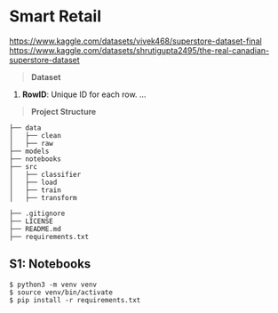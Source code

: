 # Smart Retail

https://www.kaggle.com/datasets/vivek468/superstore-dataset-final
https://www.kaggle.com/datasets/shrutigupta2495/the-real-canadian-superstore-dataset

> **Dataset**

1. **RowID**: Unique ID for each row.
...

> **Project Structure**

    ├── data
    │   ├── clean
    │   ├── raw
    ├── models
    ├── notebooks
    ├── src
    │   ├── classifier
    │   ├── load
    │   ├── train
    │   ├── transform
    
    ├── .gitignore
    ├── LICENSE
    ├── README.md
    ├── requirements.txt

## S1: Notebooks

```
$ python3 -m venv venv
$ source venv/bin/activate
$ pip install -r requirements.txt
```
